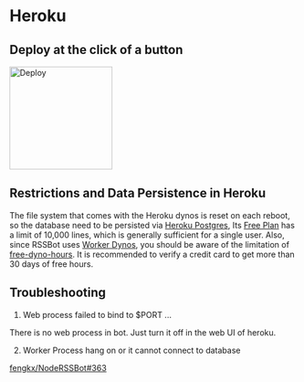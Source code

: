 # Heroku

## Deploy at the click of a button

<p>
<a href="https://www.heroku.com/deploy?template=https://github.com/fengkx/NodeRSSBot/tree/master">
  <img width=180 src="https://www.herokucdn.com/deploy/button.svg" alt="Deploy">
</a>
</p>

## Restrictions and Data Persistence in Heroku

The file system that comes with the Heroku dynos is reset on each reboot, so the database need to be persisted via [Heroku Postgres](https://devcenter.heroku.com/articles/heroku-postgresql), Its [Free Plan](https://elements.heroku.com/addons/heroku-postgresql) has a limit of 10,000 lines, which is generally sufficient for a single user. Also, since RSSBot uses [Worker Dynos](https://devcenter.heroku.com/articles/background-jobs-queueing), you should be aware of the limitation of [free-dyno-hours](https://devcenter.heroku.com/articles/free-dyno-hours). It is recommended to verify a credit card to get more than 30 days of free hours.

## Troubleshooting

1. Web process failed to bind to \$PORT ...

There is no web process in bot. Just turn it off in the web UI of heroku.

2. Worker Process hang on or it cannot connect to database

[fengkx/NodeRSSBot#363](https://github.com/fengkx/NodeRSSBot/issues/363)
